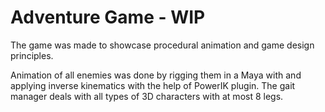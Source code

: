 # Adventure Game - WIP

The game was made to showcase procedural animation and game design principles.

Animation of all enemies was done by rigging them in a Maya with and applying inverse kinematics with the help of PowerIK plugin.
The gait manager deals with all types of 3D characters with at most 8 legs.
